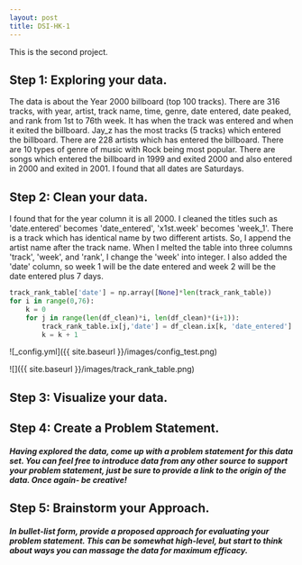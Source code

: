 ```yaml
---
layout: post
title: DSI-HK-1
---
```


This is the second project.

## Step 1: Exploring your data.
The data is about the Year 2000 billboard (top 100 tracks).
There are 316 tracks, with year, artist, track name, time, genre, date entered, date peaked, and rank from 1st to 76th week.
It has when the track was entered and when it exited the billboard. Jay\_z has the most tracks (5 tracks) which entered the billboard. There are 228 artists which has entered the billboard. There are 10 types of genre of music with Rock being most popular. There are songs which entered the billboard in 1999 and exited 2000 and also entered in 2000 and exited in 2001.
I found that all dates are Saturdays.

## Step 2: Clean your data.
I found that for the year column it is all 2000. 
I cleaned the titles such as 'date.entered' becomes 'date\_entered', 'x1st.week' becomes 'week\_1'.
There is a track which has identical name by two different artists. So, I append the artist name after the track name.
When I melted the table into three columns 'track', 'week', and 'rank', I change the 'week' into integer. 
I also added the 'date' column, so week 1 will be the date entered and week 2 will be the date entered plus 7 days.

```python
track_rank_table['date'] = np.array([None]*len(track_rank_table))
for i in range(0,76):
    k = 0
    for j in range(len(df_clean)*i, len(df_clean)*(i+1)):       
        track_rank_table.ix[j,'date'] = df_clean.ix[k, 'date_entered'] + datetime.timedelta(days = (7*(i)))
        k = k + 1
```


![_config.yml]({{ site.baseurl }}/images/config_test.png)

![]({{ site.baseurl }}/images/track_rank_table.png)


## Step 3: Visualize your data.


## Step 4: Create a Problem Statement.

##### Having explored the data, come up with a problem statement for this data set. You can feel free to introduce data from any other source to support your problem statement, just be sure to provide a link to the origin of the data. Once again- be creative!


## Step 5: Brainstorm your Approach.
##### In bullet-list form, provide a proposed approach for evaluating your problem statement. This can be somewhat high-level, but start to think about ways you can massage the data for maximum efficacy. 